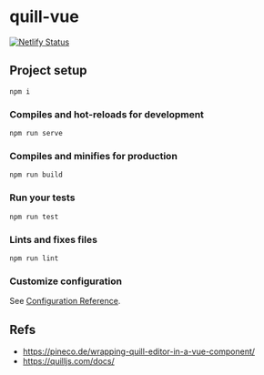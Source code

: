 # quill-vue

[![Netlify Status](https://api.netlify.com/api/v1/badges/cabe5663-6c34-4ca1-ae28-7775a02367ce/deploy-status)](https://app.netlify.com/sites/vue-quill/deploys)

## Project setup
```
npm i
```

### Compiles and hot-reloads for development
```
npm run serve
```

### Compiles and minifies for production
```
npm run build
```

### Run your tests
```
npm run test
```

### Lints and fixes files
```
npm run lint
```

### Customize configuration
See [Configuration Reference](https://cli.vuejs.org/config/).

## Refs

- https://pineco.de/wrapping-quill-editor-in-a-vue-component/
- https://quilljs.com/docs/

